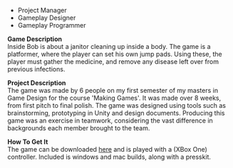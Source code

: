 * Project Manager
* Gameplay Designer
* Gameplay Programmer

**Game Description**  
Inside Bob is about a janitor cleaning up inside a body. The game is a platformer, where
the player can set his own jump pads. Using these, the player must gather the medicine,
and remove any disease left over from previous infections. 

**Project Description**  
The game was made by 6 people on my first semester of my masters in Game Design for the course
'Making Games'. It was made over 8 weeks, from first pitch to final polish. The game was
designed using tools such as brainstorming, prototyping in Unity and design documents.
Producing this game was an exercise in teamwork, considering the vast difference in
backgrounds each member brought to the team. 

**How To Get It**  
The game can be downloaded <a href="/projects/insidebob/Inside Bob.zip">here</a> and is
played with a (XBox One) controller. Included is windows and mac builds, along with a presskit.